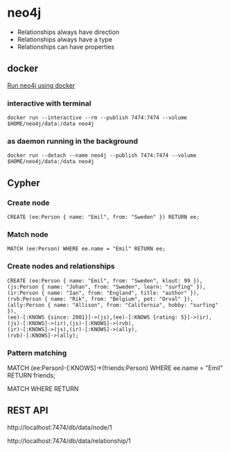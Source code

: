 # neo4j

* Relationships always have direction
* Relationships always have a type
* Relationships can have properties

## docker
[Run neo4j using docker](http://neo4j.com/developer/docker/)

### interactive with terminal
```
docker run --interactive --rm --publish 7474:7474 --volume $HOME/neo4j/data:/data neo4j
```

### as daemon running in the background
```
docker run --detach --name neo4j --publish 7474:7474 --volume $HOME/neo4j/data:/data neo4j
```

## Cypher

### Create node
```
CREATE (ee:Person { name: "Emil", from: "Sweden" }) RETURN ee;
```

### Match node
```
MATCH (ee:Person) WHERE ee.name = "Emil" RETURN ee;
```

### Create nodes and relationships
```
CREATE (ee:Person { name: "Emil", from: "Sweden", klout: 99 }),
(js:Person { name: "Johan", from: "Sweden", learn: "surfing" }),
(ir:Person { name: "Ian", from: "England", title: "author" }),
(rvb:Person { name: "Rik", from: "Belgium", pet: "Orval" }),
(ally:Person { name: "Allison", from: "California", hobby: "surfing" }),
(ee)-[:KNOWS {since: 2001}]->(js),(ee)-[:KNOWS {rating: 5}]->(ir),
(js)-[:KNOWS]->(ir),(js)-[:KNOWS]->(rvb),
(ir)-[:KNOWS]->(js),(ir)-[:KNOWS]->(ally),
(rvb)-[:KNOWS]->(ally);
```

### Pattern matching
MATCH (ee:Person)-[:KNOWS]->(friends:Person) 
WHERE ee.name = "Emil" RETURN friends;

MATCH <pattern> WHERE <conditions> RETURN <expressions>

## REST API
http://localhost:7474/db/data/node/1

http://localhost:7474/db/data/relationship/1
